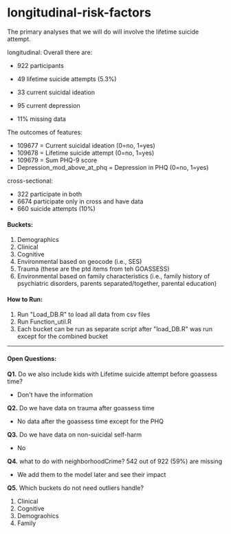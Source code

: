 # longitudinal-risk-factors

The primary analyses that we will do will involve the lifetime suicide attempt.

longitudinal:
Overall there are:

* 922 participants 
* 49 lifetime suicide attempts (5.3%)
* 33 current suicidal ideation  
* 95 current depression

* 11% missing data

The outcomes of features:

* 109677 = Current suicidal ideation (0=no, 1=yes)
* 109678 = Lifetime suicide attempt (0=no, 1=yes)
* 109679 = Sum PHQ-9 score
* Depression_mod_above_at_phq = Depression in PHQ (0=no, 1=yes)

cross-sectional:
* 322 participate in both 
* 6674 participate only in cross and have data
* 660 suicide attempts (10%)

#### Buckets:

1. Demographics
2. Clinical
3. Cognitive
4. Environmental based on geocode (i.e., SES)
5. Trauma (these are the ptd items from teh GOASSESS)
6. Environmental based on family characteristics (i.e., family history of psychiatric disorders, parents separated/together, parental education)


#### How to Run:
1. Run "Load_DB.R" to load all data from csv files
2. Run Function_util.R 
3. Each bucket can be run as separate script after "load_DB.R" was run except for the combined bucket  
  
---
#### Open Questions:
**Q1.** Do we also include kids with Lifetime suicide attempt before goassess time?  
  - Don't have the information  

**Q2.** Do we have data on trauma after goassess time  
  - No data after the goassess time except for the PHQ  

**Q3.** Do we have data on non-suicidal self-harm  
  - No  
  
**Q4.** what to do with neighborhoodCrime? 542 out of 922 (59%) are missing
  - We add them to the model later and see their impact 
  
**Q5.** Which buckets do not need outliers handle?  
   1. Clinical
   2. Cognitive
   3. Demograohics
   4. Family
  